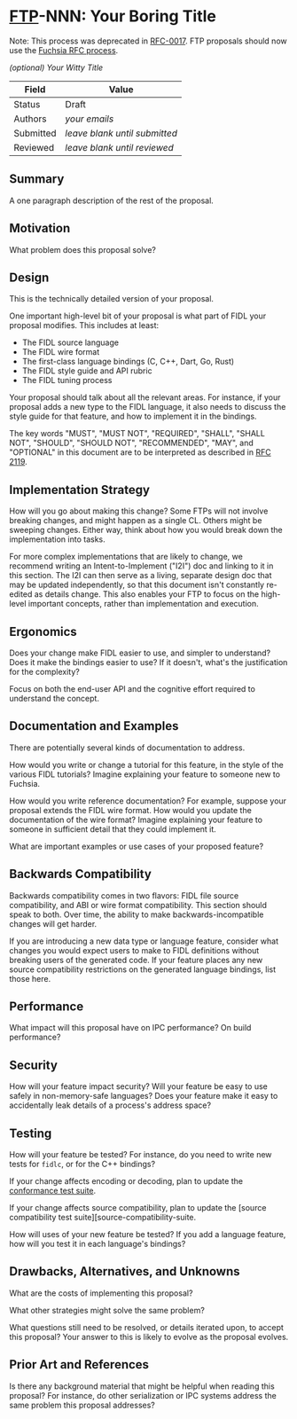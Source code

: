 # [FTP](deprecated-ftp-process.md)-NNN: Your Boring Title

Note: This process was deprecated in [RFC-0017](/docs/contribute/governance/rfcs/0017_folding_ftp_into_rfc.md).
FTP proposals should now use the [Fuchsia RFC process](/docs/contribute/governance/rfcs/rfc_process.md).

_(optional) Your Witty Title_

Field     | Value
----------|--------------------------
Status    | Draft
Authors   | *your emails*
Submitted | *leave blank until submitted*
Reviewed  | *leave blank until reviewed*

## Summary

A one paragraph description of the rest of the proposal.

## Motivation

What problem does this proposal solve?

## Design

This is the technically detailed version of your proposal.

One important high-level bit of your proposal is what part of FIDL your proposal
modifies. This includes at least:

* The FIDL source language
* The FIDL wire format
* The first-class language bindings (C, C++, Dart, Go, Rust)
* The FIDL style guide and API rubric
* The FIDL tuning process

Your proposal should talk about all the relevant areas. For instance, if your
proposal adds a new type to the FIDL language, it also needs to discuss the
style guide for that feature, and how to implement it in the bindings.

The key words "MUST", "MUST NOT", "REQUIRED", "SHALL", "SHALL NOT", "SHOULD",
"SHOULD NOT", "RECOMMENDED",  "MAY", and "OPTIONAL" in this document are to be
interpreted as described in [RFC 2119][ietf-rfc2119].

## Implementation Strategy

How will you go about making this change? Some FTPs will not involve breaking
changes, and might happen as a single CL. Others might be sweeping changes.
Either way, think about how you would break down the implementation into tasks.

For more complex implementations that are likely to change, we recommend writing
an Intent-to-Implement ("I2I") doc and linking to it in this section. The I2I
can then serve as a living, separate design doc that may be updated
independently, so that this document isn't constantly re-edited as details
change. This also enables your FTP to focus on the high-level important
concepts, rather than implementation and execution.

## Ergonomics

Does your change make FIDL easier to use, and simpler to understand? Does it
make the bindings easier to use? If it doesn't, what's the justification for the
complexity?

Focus on both the end-user API and the cognitive effort required to understand
the concept.

## Documentation and Examples

There are potentially several kinds of documentation to address.

How would you write or change a tutorial for this feature, in the style of the
various FIDL tutorials? Imagine explaining your feature to
someone new to Fuchsia.

How would you write reference documentation? For example, suppose your proposal
extends the FIDL wire format. How would you update the documentation of the wire
format? Imagine explaining your feature to someone in sufficient detail that
they could implement it.

What are important examples or use cases of your proposed feature?

## Backwards Compatibility

Backwards compatibility comes in two flavors: FIDL file source compatibility,
and ABI or wire format compatibility. This section should speak to both. Over
time, the ability to make backwards-incompatible changes will get harder.

If you are introducing a new data type or language feature, consider what
changes you would expect users to make to FIDL definitions without breaking
users of the generated code. If your feature places any new source
compatibility restrictions on the generated language bindings, list
those here.

## Performance

What impact will this proposal have on IPC performance? On build performance?

## Security

How will your feature impact security? Will your feature be easy to use safely
in non-memory-safe languages? Does your feature make it easy to accidentally
leak details of a process's address space?

## Testing

How will your feature be tested? For instance, do you need to write new tests
for `fidlc`, or for the C++ bindings?

If your change affects encoding or decoding, plan to update the [conformance
test suite][conformance-suite].

If your change affects source compatibility, plan to update the [source
compatibility test suite][source-compatibility-suite.

How will uses of your new feature be tested? If you add a language feature, how
will you test it in each language's bindings?

## Drawbacks, Alternatives, and Unknowns

What are the costs of implementing this proposal?

What other strategies might solve the same problem?

What questions still need to be resolved, or details iterated upon, to accept
this proposal? Your answer to this is likely to evolve as the proposal evolves.

## Prior Art and References

Is there any background material that might be helpful when reading this
proposal? For instance, do other serialization or IPC systems address the same
problem this proposal addresses?

<!-- xref -->
[ietf-rfc2119]: https://tools.ietf.org/html/rfc2119
[conformance-suite]: /src/tests/fidl/conformance_suite/
[source-compatibility-suite]: /src/tests/fidl/source_compatibility/
[fidl-tutorials]: /docs/development/languages/fidl/tutorials/overview.md
